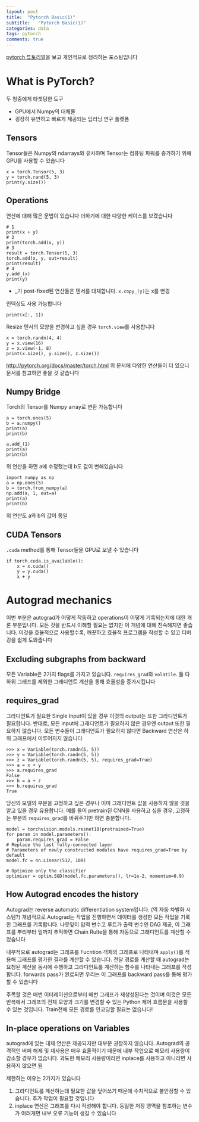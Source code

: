```yaml
---
layout: post
title:  "Pytorch Basic(1)"
subtitle:   "Pytorch Basic(1)"
categories: data
tags: pytorch
comments: true
---
```

[pytorch 튜토리얼](http://pytorch.org/tutorials/beginner/blitz/tensor_tutorial.html)을 보고 개인적으로 정리하는 포스팅입니다

# What is PyTorch?
두 청중에게 타겟팅한 도구
- GPU에서 Numpy의 대체물
- 굉장히 유연하고 빠르게 제공되는 딥러닝 연구 플랫폼

## Tensors
Tensor들은 Numpy의 ndarrays와 유사하며 Tensor는 컴퓨팅 파워를 증가하기 위해 GPU를 사용할 수 있습니다

```
x = torch.Tensor(5, 3)
y = torch.rand(5, 3)
print(y.size())
```

## Operations
연산에 대해 많은 문법이 있습니다
더하기에 대한 다양한 케이스를 보겠습니다

```
# 1
print(x + y)
# 2
print(torch.add(x, y))
# 3
result = torch.Tensor(5, 3)
torch.add(x, y, out=result)
print(result)
# 4
y.add_(x)
print(y)
```

* _가 post-fixed된 연산들은 텐서를 대체합니다. ```x.copy_(y)```는 x를 변경

인덱싱도 사용 가능합니다
```
print(x[:, 1])
```

Resize
텐서의 모양을 변경하고 싶을 경우 ```torch.view```를 사용합니다

```
x = torch.randn(4, 4)
y = x.view(16)
z = x.view(-1, 8)
print(x.size(), y.size(), z.size())
```

http://pytorch.org/docs/master/torch.html
위 문서에 다양한 연산들이 더 있으니 문서를 참고하면 좋을 것 같습니다

## Numpy Bridge
Torch의 Tensor를 Numpy array로 변환 가능합니다

```
a = torch.ones(5)
b = a.numpy()
print(a)
print(b)
```

```
a.add_(1)
print(a)
print(b)
```

위 연산을 하면 a에 수정했는데 b도 값이 변해있습니다

```
import numpy as np
a = np.ones(5)
b = torch.from_numpy(a)
np.add(a, 1, out=a)
print(a)
print(b)
```
위 연산도 a와 b의 값이 동일

## CUDA Tensors
```.cuda``` method를 통해 Tensor들을 GPU로 보낼 수 있습니다

```
if torch.cuda.is_available():
	x = x.cuda()
	y = y.cuda()
	x + y
```

# Autograd mechanics
이번 부분은 autograd가 어떻게 작동하고 operations이 어떻게 기록되는지에 대한 개론 부분입니다. 모든 것을 반드시 이해할 필요는 없지만 이 개념에 대해 친숙해지면 좋습니다. 이것을 효율적으로 사용할수록, 깨끗하고 효율적 프로그램을 작성할 수 있고 디버깅을 쉽게 도와줍니다

## Excluding subgraphs from backward
모든 Variable은 2가지 flags를 가지고 있습니다. ```requires_grad```와 ```volatile```. 둘 다 하위 그래프를 제외한 그래디언트 계산을 통해 효율성을 증가시킵니다

## requires_grad
그라디언트가 필요한 Single Input이 있을 경우 이것의 output는 또한 그라디언트가 필요합니다. 반대로, 모든 input에 그래디언트가 필요하지 않은 경우엔 output 또한 필요하지 않습니다. 모든 변수들이 그래디언트가 필요하지 않다면 Backward 연산은  하위 그래프에서 이루어지지 않습니다

```
>>> x = Variable(torch.randn(5, 5))
>>> y = Variable(torch.randn(5, 5))
>>> z = Variable(torch.randn(5, 5), requires_grad=True)
>>> a = x + y
>>> a.requires_grad
False
>>> b = a + z
>>> b.requires_grad
True
```

당신의 모델의 부분을 고정하고 싶은 경우나 이미 그래디언트 값을 사용하지 않을 것을 알고 있을 경우 유용합니다. 예를 들어 pretrain된 CNN을 사용하고 싶을 경우, 고정하는 부분의 ```requires_grad```를 바꿔주기만 하면 충분합니다.

```
model = torchvision.models.resnet18(pretrained=True)
for param in model.parameters():
    param.requires_grad = False
# Replace the last fully-connected layer
# Parameters of newly constructed modules have requires_grad=True by default
model.fc = nn.Linear(512, 100)

# Optimize only the classifier
optimizer = optim.SGD(model.fc.parameters(), lr=1e-2, momentum=0.9)
```

## How Autograd encodes the history

Autograd는 reverse automatic differentiation system입니다. (역 자동 차별화 시스템?) 개념적으로 Autograd는 작업을 진행하면서 데이터를 생성한 모든 작업을 기록한 그래프를 기록합니다. 나뭇잎이 입력 변수고 루트가 출력 변수인 DAG 제공, 이 그래프를 뿌리부터 잎까지 추적하면 Chain Rulte을 통해 자동으로 그래디언트를 계산할 수 있습니다

내부적으로 autograd는 그래프를 Fucntion 객체의 그래프로 나타내며 ```apply()```를 적용해 그래프를 평가한 결과를 계산할 수 있습니다. 전달 경로를 계산할 때 autograd는 요청된 계산을 동시에 수행하고 그라디언트를 계산하는 함수를 나타내는 그래프를 작성합니다. forwards pass가 완료되면 우리는 이 그래프를 backward pass를 통해 평가할 수 있습니다

주목할 것은 매번 이터레이션으로부터 매번 그래프가 재생성된다는 것이며 이것은 모든 반복에서 그래프의 전체 모양과 크기를 변경할 수 있는 Python 제어 흐름문을 사용할 수 있는 것입니다. Train전에 모든 경로를 인코딩할 필요는 없습니다!

## In-place operations on Variables
autograd에 있는 대체 연산은 제공되지만 대부분 권장하지 않습니다. Autograd의 공격적인 버퍼 해제 및 재사용은 매우 효율적이기 때문에 내부 작업으로 메모리 사용량이 감소할 경우가 없습니다. 과도한 메모리 사용량이라면 inplace를 사용하고 아니라면 사용하지 않으면 됨

제한하는 이유는 2가지가 있습니다

1. 그라디언트를 계산하는데 필요한 값을 덮어쓰기 때문에 수치적으로 불안정할 수 있습니다. 추가 작업이 필요할 것입니다
2. inplace 연산은 그래프를 다시 작성해야 합니다. 동일한 저장 영역을 참조하는 변수가 여러개면 내부 오류 기능이 생길 수 있습니다

